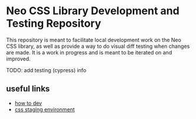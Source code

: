# Neo CSS Library Development and Testing Repository

This repository is meant to facilitate local development work on the Neo CSS library, as well as provide a way to do visual diff testing when changes are made. It is a work in progress and is meant to be iterated on and improved.

TODO: add testing (cypress) info

## useful links

- [how to dev](./readmes/how-to-dev.md)
- [css staging environment](https://css-staging.netlify.app)
